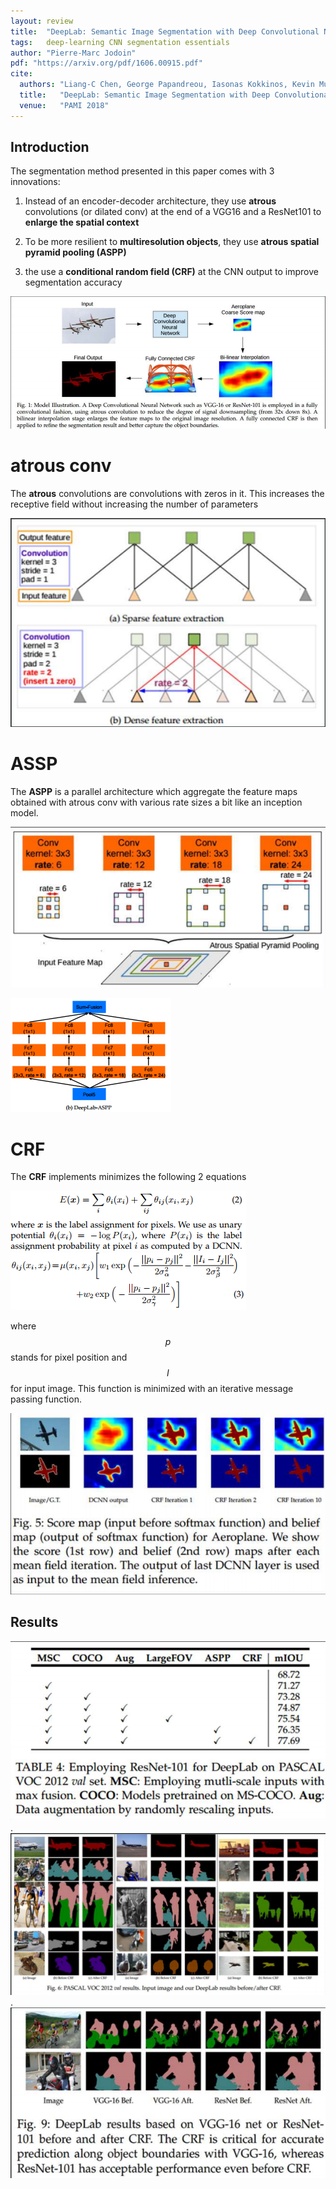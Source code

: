 ```yaml
---
layout: review
title:  "DeepLab: Semantic Image Segmentation with Deep Convolutional Nets, Atrous Convolution, and Fully Connected CRFs"
tags:   deep-learning CNN segmentation essentials
author: "Pierre-Marc Jodoin"
pdf: "https://arxiv.org/pdf/1606.00915.pdf"
cite:
  authors: "Liang-C Chen, George Papandreou, Iasonas Kokkinos, Kevin Murphy, and Alan L. Yuille"
  title:   "DeepLab: Semantic Image Segmentation with Deep Convolutional Nets, Atrous Convolution, and Fully Connected CRFs"
  venue:   "PAMI 2018"
---
```


## Introduction
The segmentation method presented in this paper comes with 3 innovations:

1. Instead of an encoder-decoder architecture, they use **atrous** convolutions (or dilated conv) at the end of a VGG16 and a ResNet101 to **enlarge the spatial context**

2. To be more resilient to **multiresolution objects**, they use **atrous spatial pyramid pooling (ASPP)**

2. the use a **conditional random field (CRF)** at the CNN output to improve segmentation accuracy


![](/deep-learning/images/deepLab/sc04.png)

# atrous conv

The **atrous** convolutions are convolutions with zeros in it.  This increases the receptive field without increasing the number of parameters

![](/deep-learning/images/deepLab/sc01.png)

# ASSP

The **ASPP** is a parallel architecture which aggregate the feature maps obtained with atrous conv with various rate sizes a bit like an inception model.

![](/deep-learning/images/deepLab/sc02.png)

![](/deep-learning/images/deepLab/sc08.png)

# CRF

The **CRF** implements minimizes the following 2 equations

![](/deep-learning/images/deepLab/sc09.png)
![](/deep-learning/images/deepLab/sc10.png)

where $$p$$ stands for pixel position and $$I$$ for input image.  This function is minimized with an iterative message passing function.

![](/deep-learning/images/deepLab/sc03.png)

## Results

![](/deep-learning/images/deepLab/sc05.png)
.
![](/deep-learning/images/deepLab/sc06.png)
.
![](/deep-learning/images/deepLab/sc07.png)



